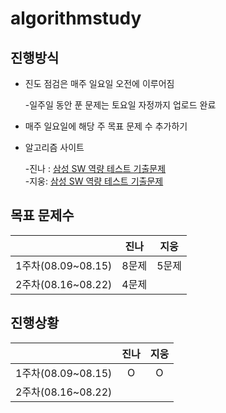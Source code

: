 # **algorithmstudy**

## 진행방식

- 진도 점검은 매주 일요일 오전에 이루어짐

	-일주일 동안 푼 문제는 토요일 자정까지 업로드 완료
- 매주 일요일에 해당 주 목표 문제 수 추가하기
- 알고리즘 사이트

	-진나 : [삼성 SW 역량 테스트 기출문제](https://www.acmicpc.net/workbook/view/1152)   
	-지웅:  [삼성 SW 역량 테스트 기출문제](https://www.acmicpc.net/workbook/view/1152)  

## 목표 문제수

|                    | 진나 | 지웅 |
| :----------------: | :--: | :--: |
| 1주차(08.09~08.15) | 8문제| 5문제|
| 2주차(08.16~08.22) | 4문제| |



## 진행상황

|                    | 진나 | 지웅 |
| :----------------: | :--: | :--: |
| 1주차(08.09~08.15) |  O  |  O  |
| 2주차(08.16~08.22) |      |      |

